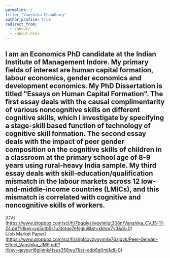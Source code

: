 ```yaml
---
permalink: /
title: "Vanshika Chaudhary"
author_profile: true
redirect_from: 
  - /about/
  - /about.html
---
```


I am an Economics PhD candidate at the Indian Institute of Management Indore. My primary fields of interest are human capital formation, labour economics, gender economics and development economics. My PhD Dissertation is titled "Essays on Human Capital Formation". The first essay deals with the causal complimentarity of various noncognitive skills on different cognitive skills, which I investigate by specifying a stage-skill based function of technology of cognitive skill formation. The second essay deals with the impact of peer gender composition on the cognitive skills of children in a classroom at the primary school age of 8-9 years using rural-heavy India sample. My third essay deals with skill-education/qualification mismatch in the labour markets across 12 low-and-middle-income countries (LMICs), and this mismatch is correlated with cognitive and noncognitive skills of workers.
------
[CV] (https://www.dropbox.com/scl/fi/7bgglysiiyqylmlut308n/Vanshika_CV_15-11-24.pdf?rlkey=vp5utb5s1u3totge7efsgiulj&st=kkhpr7y3&dl=0)  
[Job Market Paper] (https://www.dropbox.com/scl/fi/ahpl4xyzvsym4e76zigvk/Peer-Gender-Effect_Vanshika_JMP.pdf?rlkey=qeyqvrl6gjienk4fsus358wu7&st=edp6g0mj&dl=0) 
